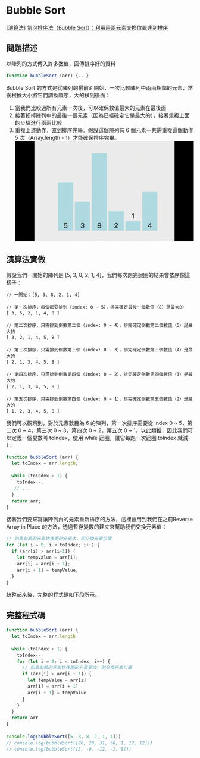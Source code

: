 # Bubble Sort
[[演算法] 氣泡排序法（Bubble Sort）：利用兩兩元素交換位置達到排序](https://pjchender.blogspot.tw/2017/09/bubble-sort.html)

## 問題描述
以陣列的方式傳入許多數值，回傳排序好的資料：
```javascript
function bubbleSort (arr) {...}
```

Bubble Sort 的方式是從陣列的最前面開始，一次比較陣列中兩兩相鄰的元素，然後根據大小將它們調換順序，大的移到後面：
1. 當我們比較過所有元素一次後，可以確保數值最大的元素在最後面
2. 接著扣掉陣列中的最後一個元素（因為已經確定它是最大的），接著重複上面的步驟進行兩兩比較
3. 重複上述動作，直到排序完畢。假設這個陣列有 6 個元素一共需重複這個動作 5 次（Array.length - 1）才能確保排序完畢。
![Animation](img/bubbleSort.gif)

## 演算法實做
假設我們一開始的陣列是 [5, 3, 8, 2, 1, 4]，我們每次跑完迴圈的結果會依序像這樣子：
```
// 一開始：[5, 3, 8, 2, 1, 4]

// 第一次排序，每個都要排到（index: 0 ~ 5），排完確定最後一個數值（8）是最大的
[ 3, 5, 2, 1, 4, 8 ]

// 第二次排序，只需排到倒數第二個（index: 0 ~ 4），排完確定倒數第二個數值（5）是最大的
[ 3, 2, 1, 4, 5, 8 ]

// 第三次排序，只需排到倒數第三個（index: 0 ~ 3），排完確定倒數第三個數值（4）是最大的
[ 2, 1, 3, 4, 5, 8 ]

// 第四次排序，只需排到倒數第四個（index: 0 ~ 2），排完確定倒數第四個數值（3）是最大的
[ 2, 1, 3, 4, 5, 8 ]

// 第五次排序，只需排到倒數第四個（index: 0 ~ 1），排完確定倒數第五個數值（2）是最大的
[ 1, 2, 3, 4, 5, 8 ]
```

我們可以觀察到，對於元素數目為 6 的陣列，第一次排序需要從 index 0 ~ 5，第二次 0 ~ 4，第三次 0 ~ 3，第四次 0 ~ 2，第五次 0 ~ 1，以此類推，因此我們可以定義一個變數叫 toIndex，使用 while 迴圈，讓它每跑一次迴圈 toIndex 就減 1：
```javascript
function bubbleSort (arr) {
  let toIndex = arr.length;
  
  while (toIndex > 1) {
    toIndex--;
   // ...
  }
  return arr;
}
```

接著我們要來寫讓陣列內的元素重新排序的方法，這裡會用到我們在之前Reverse Array in Place 的方法，透過暫存變數的建立來幫助我們交換元素值：
```javascript
// 如果前面的元素比後面的元素大，則交換元素位置
for (let i = 0; i < toIndex; i++) {
  if (arr[i] > arr[i+1]) {
    let tempValue = arr[i];
    arr[i] = arr[i + 1];
    arr[i + 1] = tempValue;
  }
}
```
統整起來後，完整的程式碼如下段所示。

## 完整程式碼
```javascript
function bubbleSort (arr) {
  let toIndex = arr.length
  
  while (toIndex > 1) {
    toIndex--
    for (let i = 0; i < toIndex; i++) {
      // 如果前面的元素比後面的元素要大，則交換元素位置
      if (arr[i] > arr[i + 1]) {
        let tempValue = arr[i]
        arr[i] = arr[i + 1]
        arr[i + 1] = tempValue
      }
    }
  }
  return arr
}

console.log(bubbleSort([5, 3, 8, 2, 1, 4]))
// console.log(bubbleSort([20, 20, 31, 56, 1, 12, 12]))
// console.log(bubbleSort([3, -9, -12, -1, 8]))
```